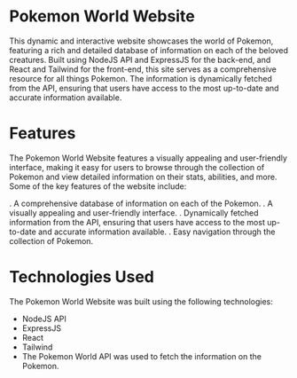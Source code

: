# Pokemon World Website

This dynamic and interactive website showcases the world of Pokemon, featuring a rich and detailed database of information on each of the beloved creatures. Built using NodeJS API and ExpressJS for the back-end, and React and Tailwind for the front-end, this site serves as a comprehensive resource for all things Pokemon. The information is dynamically fetched from the API, ensuring that users have access to the most up-to-date and accurate information available.

# Features

The Pokemon World Website features a visually appealing and user-friendly interface, making it easy for users to browse through the collection of Pokemon and view detailed information on their stats, abilities, and more. Some of the key features of the website include:

. A comprehensive database of information on each of the Pokemon.
. A visually appealing and user-friendly interface.
. Dynamically fetched information from the API, ensuring that users have access to the most up-to-date and accurate information available.
. Easy navigation through the collection of Pokemon.

# Technologies Used
The Pokemon World Website was built using the following technologies:

- NodeJS API
- ExpressJS
- React
- Tailwind
- The Pokemon World API was used to fetch the information on the Pokemon.
